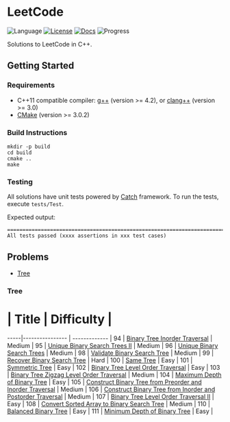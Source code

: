 # LeetCode

![Language](https://img.shields.io/badge/language-C++-f34b7d.svg)
[![License](https://img.shields.io/badge/license-MIT-blue.svg)](./LICENSE.md)
[![Docs](https://readthedocs.org/projects/leetcode-book/badge/)](http://leetcode-book.readthedocs.org/)
![Progress](https://img.shields.io/badge/progress-247%20%2F%20289-orange.svg)

Solutions to LeetCode in C++.

## Getting Started

### Requirements

* C++11 compatible compiler: [g++](https://gcc.gnu.org/) (version >= 4.2), or [clang++](http://clang.llvm.org/cxx_status.html) (version >= 3.0)
* [CMake](http://www.cmake.org/) (version >= 3.0.2)

### Build Instructions

```
mkdir -p build
cd build
cmake ..
make
```

### Testing

All solutions have unit tests powered by [Catch](https://github.com/philsquared/Catch) framework. To run the tests, execute `tests/Test`.

Expected output:

```
===============================================================================
All tests passed (xxxx assertions in xxx test cases)
```

## Problems

* [Tree](#tree)

### Tree

  #  | Title           | Difficulty    |
-----|---------------- | ------------- |
 94  | [Binary Tree Inorder Traversal](src/BinaryTreeInorderTraversal.cpp) | Medium |
 95  | [Unique Binary Search Trees II](src/UniqueBinarySearchTreesII.cpp) | Medium |
 96  | [Unique Binary Search Trees](src/UniqueBinarySearchTrees.cpp) | Medium |
 98  | [Validate Binary Search Tree](src/ValidateBinarySearchTree.cpp) | Medium |
 99  | [Recover Binary Search Tree](src/RecoverBinarySearchTree.cpp) | Hard |
 100 | [Same Tree](src/SameTree.cpp) | Easy |
 101 | [Symmetric Tree](src/SymmetricTree.cpp) | Easy |
 102 | [Binary Tree Level Order Traversal](src/BinaryTreeLevelOrderTraversal.cpp) | Easy |
 103 | [Binary Tree Zigzag Level Order Traversal](src/BinaryTreeZigzagLevelOrderTraversal.cpp) | Medium |
 104 | [Maximum Depth of Binary Tree](src/MaximumDepthOfBinaryTree.cpp) | Easy |
 105 | [Construct Binary Tree from Preorder and Inorder Traversal](src/ConstructBinaryTreeFromPreorderAndInorderTraversal.cpp) | Medium |
 106 | [Construct Binary Tree from Inorder and Postorder Traversal](src/ConstructBinaryTreeFromInorderAndPostorderTraversal.cpp) | Medium |
 107 | [Binary Tree Level Order Traversal II](src/BinaryTreeLevelOrderTraversalII.cpp) | Easy |
 108 | [Convert Sorted Array to Binary Search Tree](src/ConvertSortedArrayToBinarySearchTree.cpp) | Medium |
 110 | [Balanced Binary Tree](src/BalancedBinaryTree.cpp) | Easy |
 111 | [Minimum Depth of Binary Tree](src/MinimumDepthOfBinaryTree.cpp) | Easy |
